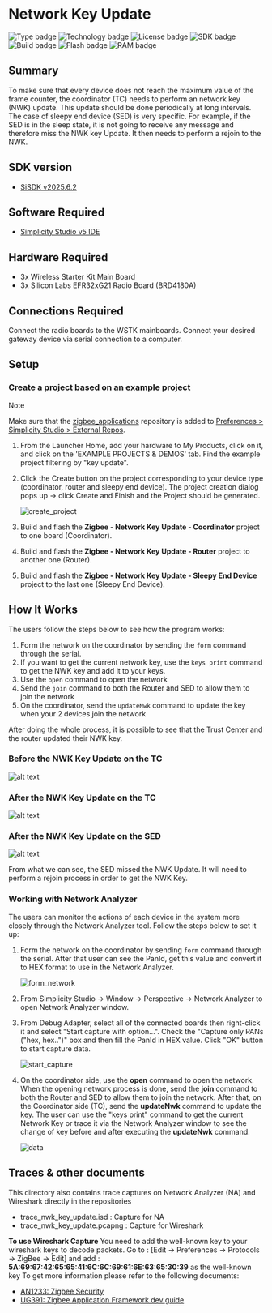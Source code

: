 # Network Key Update #

![Type badge](https://img.shields.io/badge/Type-Virtual%20Application-green)
![Technology badge](https://img.shields.io/badge/Technology-Zigbee-green)
![License badge](https://img.shields.io/badge/License-Zlib-green)
![SDK badge](https://img.shields.io/badge/SDK-v2025.6.2-green)
![Build badge](https://img.shields.io/badge/Build-passing-green)
![Flash badge](https://img.shields.io/badge/Flash-222.3%20KB-blue)
![RAM badge](https://img.shields.io/badge/RAM-15.07%20KB-blue)

## Summary ##

To make sure that every device does not reach the maximum value of the frame counter, the coordinator (TC) needs to perform an network key (NWK) update. This update should be done periodically at long intervals. The case of sleepy end device (SED) is very specific. For example, if the SED is in the sleep state, it is not going to receive any message and therefore miss the NWK key Update. It then needs to perform a rejoin to the NWK.

## SDK version ##

- [SiSDK v2025.6.2](https://github.com/SiliconLabs/simplicity_sdk/releases/tag/v2025.6.2)

## Software Required ##

- [Simplicity Studio v5 IDE](https://www.silabs.com/developers/simplicity-studio)

## Hardware Required ##

- 3x Wireless Starter Kit Main Board
- 3x Silicon Labs EFR32xG21 Radio Board (BRD4180A)

## Connections Required ##

Connect the radio boards to the WSTK mainboards. Connect your desired gateway device via serial connection to a computer.

## Setup ##

### Create a project based on an example project ###

> [!NOTE]
> Make sure that the [zigbee_applications](https://github.com/SiliconLabs/zigbee_applications) repository is added to [Preferences > Simplicity Studio > External Repos](https://docs.silabs.com/simplicity-studio-5-users-guide/latest/ss-5-users-guide-about-the-launcher/welcome-and-device-tabs).

1. From the Launcher Home, add your hardware to My Products, click on it, and click on the 'EXAMPLE PROJECTS & DEMOS' tab. Find the example project filtering by "key update".

2. Click the Create button on the project corresponding to your device type (coordinator, router and sleepy end device). The project creation dialog pops up -> click Create and Finish and the Project should be generated.

    ![create_project](image/create_prj.png)

3. Build and flash the **Zigbee - Network Key Update - Coordinator** project to one board (Coordinator).

4. Build and flash the **Zigbee - Network Key Update - Router** project to another one (Router).

5. Build and flash the **Zigbee - Network Key Update - Sleepy End Device** project to the last one (Sleepy End Device).

## How It Works ##

The users follow the steps below to see how the program works:

1. Form the network on the coordinator by sending the `form` command through the serial.
2. If you want to get the current network key, use the `keys print` command to get the NWK key and add it to your keys.
3. Use the `open` command to open the network
4. Send the `join` command to both the Router and SED to allow them to join the network
5. On the coordinator, send the `updateNwk` command to update the key when your 2 devices join the network

After doing the whole process, it is possible to see that the Trust Center and the router updated their NWK key.

### Before the NWK Key Update on the TC ###

![alt text](image/TCKeysPrintBeforeUpdate.png "Keys Print TC after Update")

### After the NWK Key Update on the TC ###

![alt text](image/TCKeysPrintAfterUpdate.png "Keys Print TC after Update")

### After the NWK Key Update on the SED ###

![alt text](image/SEDKeysPrintAfterUpdate.png "Keys Print SED after Update")

From what we can see, the SED missed the NWK Update. It will need to perform a rejoin process in order to get the NWK Key.

### Working with Network Analyzer ###

The users can monitor the actions of each device in the system more closely through the Network Analyzer tool. Follow the steps below to set it up:

1. Form the network on the coordinator by sending `form` command through the serial. After that user can see the PanId, get this value and convert it to HEX format to use in the Network Analyzer.

    ![form_network](image/form_network.png)

2. From Simplicity Studio → Window → Perspective → Network Analyzer to open Network Analyzer window.

3. From Debug Adapter, select all of the connected boards then right-click it and select "Start capture with option...". Check the "Capture only PANs ("hex, hex..")" box and then fill the PanId in HEX value. Click "OK" button to start capture data.

    ![start_capture](image/start_capture.png)

4. On the coordinator side, use the **open** command to open the network.  When the opening network process is done, send the **join** command to both the Router and SED to allow them to join the network. After that, on the Coordinator side (TC), send the **updateNwk** command to update the key. The user can use the "keys print" command to get the current Network Key or trace it via the Network Analyzer window to see the change of key before and after executing the **updateNwk** command.

    ![data](image/data.png)

## Traces & other documents ##

This directory also contains trace captures on Network Analyzer (NA) and Wireshark directly in the repositories

- trace_nwk_key_update.isd : Capture for NA
- trace_nwk_key_update.pcapng : Capture for Wireshark

**To use Wireshark Capture**
You need to add the well-known key to your wireshark keys to decode packets. Go to : [Edit -> Preferences -> Protocols -> ZigBee -> Edit] and add : **5A:69:67:42:65:65:41:6C:6C:69:61:6E:63:65:30:39** as the well-known key
To get more information please refer to the following documents:

- [AN1233: Zigbee Security](https://www.silabs.com/documents/public/application-notes/an1233-zigbee-security.pdf)
- [UG391: Zigbee Application Framework dev guide](https://www.silabs.com/documents/public/user-guides/ug391-zigbee-app-framework-dev-guide.pdf)
